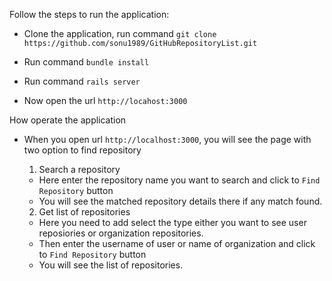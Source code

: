 Follow the steps to run the application:

* Clone the application, run command `git clone https://github.com/sonu1989/GitHubRepositoryList.git`

* Run command `bundle install`

* Run command `rails server`

* Now open the url `http://locahost:3000`

How operate the application

* When you open url  `http://localhost:3000`, you will see the page with two option to find repository
  
  1) Search a repository 
  * Here enter the repository name you want to search and click to `Find Repository` button
  * You will see the matched repository details there if any match found.
  
  2) Get list of repositories
  * Here you need to add select the type either you want to see user reposiories or organization repositories.
  * Then enter the username of user or name of organization and click to `Find Repository` button
  * You will see the list of repositories.

